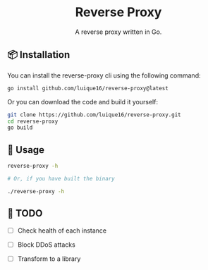 <h1 align="center"> Reverse Proxy </h1>

<p align="center"> A reverse proxy written in Go. </p>

## 📦 Installation

You can install the reverse-proxy cli using the following command:
```bash
go install github.com/luique16/reverse-proxy@latest
```

Or you can download the code and build it yourself:

```bash
git clone https://github.com/luique16/reverse-proxy.git
cd reverse-proxy
go build
```

## 🚀 Usage

```bash
reverse-proxy -h

# Or, if you have built the binary

./reverse-proxy -h
```

## 📝 TODO

- [ ] Check health of each instance
- [ ] Block DDoS attacks
- [ ] Transform to a library

